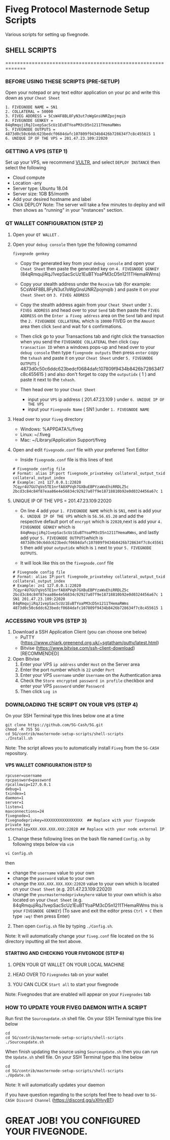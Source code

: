 # Fiveg Protocol Masternode Setup Scripts
 Various scripts for setting up fivegnode.


## SHELL SCRIPTS
=============================================================
### BEFORE USING THESE SCRIPTS (PRE-SETUP)
Open your notepad or any text editor application on your pc and write this down as your ``Cheat Sheet``
```
1. FIVEGNODE NAME = SN1
2. COLLATERAL = 50000
3. FIVEG ADDRESS = 5CsW4F8BL8FyN3ut7oWgGnsUNRZpojmqib
4. FIVEGNODE GENKEY = 84qRmqujiRqJ1vepSacScUz1EuBTYoaPM3cD5n1211THemaRWms
5. FIVEGNODE OUTPUTS = 4873d0c50c6ddc623bedcf0684dafc107809f9434b8426b728634f7c8c455615 1
6. UNIQUE IP OF THE VPS = 201.47.23.109:22020
```

### GETTING A VPS (STEP 1)
Set up your VPS, we recommend [VULTR](https://www.vultr.com/?ref=8638319), and select ``DEPLOY INSTANCE`` then select the following
- Cloud compute
- Location -any
- Server type: Ubuntu 18.04
- Server size: 1GB $5/month
- Add your desired hostname and label
- Click DEPLOY
Note: The server will take a few minutes to deploy and will then shows as "running" in your "instances" section.

### QT WALLET CONFIGURATION (STEP 2)
1. Open your ``QT WALLET`` .
2. Open your ``debug console`` then type the following comamnd
	```
	fivegnode genkey
	```
	- Copy the generated key from your ``debug console`` and open your ``Cheat Sheet`` then paste the generated key on ``4. FIVEGNODE GENKEY`` (84qRmqujiRqJ1vepSacScUz1EuBTYoaPM3cD5n1211THemaRWms)

	- Copy your stealth address under the ``Receive`` tab (for example: 5CsW4F8BL8FyN3ut7oWgGnsUNRZpojmqib ) and paste it on your ``Cheat Sheet`` on ``3. FIVEG ADDRESS``

	- Copy the stealth address again from your ``Cheat Sheet`` under ``3. FIVEG ADDRESS`` and head over to your ``Send`` tab then paste the ``FIVEG ADDRESS`` on the ``Enter a Fiveg address`` area on the ``Send`` tab and input the ``2. FIVEGNODE COLLATERAL`` which is ``10000`` FIVEG on the ``Amount`` area then click ``Send`` and wait for ``6`` confirmations.

	- Then click go to your Transactions tab and right click the transaction when you send the ``FIVEGNODE COLLATERAL`` then click ``Copy transaction ID`` when a windows pops-up and head over to your ``debug console`` then type ``fivegnode outputs`` then press ``enter`` copy the ``txhash`` and paste it on your ``Cheat Sheet`` under ``5. FIVEGNODE OUTPUTS`` ( 4873d0c50c6ddc623bedcf0684dafc107809f9434b8426b728634f7c8c455615 ) and also don't forget to copy the ``outputidx`` ( 1 ) and paste it next to the ``txhash``.

	- Then head over to your ``Cheat Sheet`` 
		- input your ``VPS`` ip address ( 201.47.23.109 ) under ``6. UNIQUE IP OF THE VPS``
		- input your ``Fivegnode Name``  ( SN1 )under ``1. FIVEGNODE NAME``

3. Head over to your ``fiveg`` directory
	- Windows: %APPDATA%/fiveg
	- Linux: ~/.fiveg
	- Mac: ~/Library/Application Support/fiveg
4. Open and edit ``fivegnode.conf`` file with your preferred Text Editor
	- Inside ``fivegnode.conf`` file is this lines of text
	```
	# Fivegnode config file
	# Format: alias IP:port fivegnode_privatekey collateral_output_txid collateral_output_index
	# Example: zn1 127.0.0.1:22020 7Cqyr4U7GU7qVo5TE1nrfA8XPVqh7GXBuEBPYzaWxEhiRRDLZ5c 2bcd3c84c84f87eaa86e4e56834c92927a07f9e18718810b92e0d0324456a67c 1
	```
6. UNIQUE IP OF THE VPS = 201.47.23.109:22020
	- On line 4 add your ``1. FIVEGNODE NAME`` which is ``SN1``, next is add your ``6. UNIQUE IP OF THE VPS`` which is ``56.56.65.20`` and add the respective default port of ``encrypt`` which is ``22020``,next is add your  ``4. FIVEGNODE GENKEY`` which is ``84qRmqujiRqJ1vepSacScUz1EuBTYoaPM3cD5n1211THemaRWms``, and lastly add your ``5. FIVEGNODE OUTPUTS``which is ``4873d0c50c6ddc623bedcf0684dafc107809f9434b8426b728634f7c8c455615`` then add your ``outputidx`` which is ``1`` next to your ``5. FIVEGNODE OUTPUTS``.

	- It will look like this on the ``fivegnode.conf`` file

	```
	# Fivegnode config file
	# Format: alias IP:port fivegnode_privatekey collateral_output_txid collateral_output_index
	# Example: zn1 127.0.0.1:22020 7Cqyr4U7GU7qVo5TE1nrfA8XPVqh7GXBuEBPYzaWxEhiRRDLZ5c 2bcd3c84c84f87eaa86e4e56834c92927a07f9e18718810b92e0d0324456a67c 1
	SN1 201.47.23.109:22020 84qRmqujiRqJ1vepSacScUz1EuBTYoaPM3cD5n1211THemaRWms 4873d0c50c6ddc623bedcf0684dafc107809f9434b8426b728634f7c8c455615 1
	```

### ACCESSING YOUR VPS (STEP 3)
1. Download a SSH Application Client (you can choose one below)
	- PuTTY (https://www.chiark.greenend.org.uk/~sgtatham/putty/latest.html)
	- Bitvise (https://www.bitvise.com/ssh-client-download) [RECOMMENDED]
2. Open Bitvise
	1. Enter your VPS ``ip address`` under ``Host`` on the Server area
	2. Enter the port number which is ``22`` under ``Port``
	3. Enter your VPS ``username`` under ``Username`` on the Authentication area
	4. Check the ``Store encrypted password in profile`` checkbox and enter your VPS ``password`` under ``Password``
	5. Then click ``Log in``

### DOWNLOADING THE SCRIPT ON YOUR VPS (STEP 4)
On your SSH Terminal type this lines below one at a time
```
git clone https://github.com/5G-Cash/5G.git
chmod -R 755 5G
cd 5G/contrib/masternode-setup-scripts/shell-scripts
./Install.sh
```
Note: The script allows you to automatically install ``Fiveg`` from the ``5G-CASH`` repository.

#### VPS WALLET CONFIGURATION (STEP 5)

```
rpcuser=username
rpcpassword=password
rpcallowip=127.0.0.1
debug=1
txindex=1
daemon=1
server=1
listen=1
maxconnections=24
fivegnode=1
fivegnodeprivkey=XXXXXXXXXXXXXXXXX  ## Replace with your fivegnode private key
externalip=XXX.XXX.XXX.XXX:22020 ## Replace with your node external IP
```
1. Change these following lines on the bash file named ``Config.sh`` by following steps below via ``vim``

```
vi Config.sh
```
then 

- change the ``username`` value to your own
- change the ``password`` value to your own
- change the ``XXX.XXX.XXX.XXX:22020`` value to your own which is located on your ``Cheat Sheet`` (e.g. 201.47.23.109:22020)
- change the ``yourmasternodeprivkeyhere`` value to your own which is also located on your ``Cheat Sheet`` (e.g. 84qRmqujiRqJ1vepSacScUz1EuBTYoaPM3cD5n1211THemaRWms this is your ``FIVEGNODE GENKEY``)
	(To save and exit the editor press ``Ctrl + C`` then type ``:wq!`` then press Enter)

2. Then open ``Config.sh`` file by typing ``./Config.sh``. 

Note: It will automatically change your ``fiveg.conf`` file located on the ``5G`` directory inputting all the text above.

#### STARTING AND CHECKING YOUR FIVEGNODE (STEP 6)

1. OPEN YOUR QT WALLET ON YOUR LOCAL MACHINE

2. HEAD OVER TO ``Fivegnodes`` tab on your wallet

3. YOU CAN CLICK ``Start all`` to start your fivegnode

Note: Fivegnodes that are enabled will appear on your ``Fivegnodes`` tab

### HOW TO UPDATE YOUR FIVEG DAEMON WITH A SCRIPT
Run first the ``Sourceupdate.sh`` shell file. On your SSH Terminal type this line below
```
cd
cd 5G/contrib/masternode-setup-scripts/shell-scripts
./Sourceupdate.sh
```

When finish updating the source using ``Sourceupdate.sh`` then you can run the ``Update.sh`` shell file. On your SSH Terminal type this line below
```
cd
cd 5G/contrib/masternode-setup-scripts/shell-scripts
./Update.sh
```
Note: It will automatically updates your daemon



if you have question regarding to the scripts feel free to head over to ``5G-CASH Discord Channel`` (https://discord.gg/uXHvyBT)


# GREAT JOB! YOU CONFIGURED YOUR FIVEGNODE.
